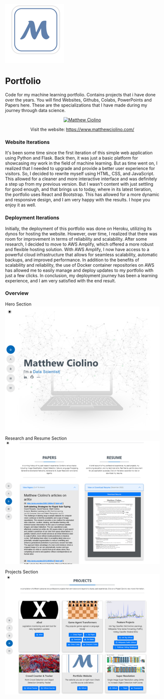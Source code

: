 ![](\public\assets\icons\apple-icon.png)

# Portfolio

Code for my machine learning portfolio. Contains projects that i have done over the years. You will find Websites, Githubs, Colabs, PowerPoints and Papers here. These are the specializations that I have made during my journey through data science.

<center>

[![Matthew Ciolino](https://badgen.net/badge/Open-Matthew-Ciolino/Live/green?icon=terminal)](https://www.matthewciolino.com/)

Visit the website: https://www.matthewciolino.com/

</center>

### Website Iterations
 It's been some time since the first iteration of this simple web application using Python and Flask. Back then, it was just a basic platform for showcasing my work in the field of machine learning. But as time went on, I realized that I needed to upgrade and provide a better user experience for visitors. So, I decided to rewrite myself using HTML, CSS, and JavaScript. This allowed for a cleaner and more interactive interface and was definitely a step up from my previous version. But I wasn't content with just settling for good enough, and that brings us to today, where in its latest tieration, the portfolio uses React and Bootstrap. This has allowed for a more dynamic and responsive design, and I am very happy with the results. I hope you enjoy it as well.

### Deployment Iterations
Initially, the deployment of this portfolio was done on Heroku, utilizing its dynos for hosting the website. However, over time, I realized that there was room for improvement in terms of reliability and scalability. After some research, I decided to move to AWS Amplify, which offered a more robust and flexible hosting solution. With AWS Amplify, I now have access to a powerful cloud infrastructure that allows for seamless scalability, automatic backups, and improved performance. In addition to the benefits of scalability and reliability, the use of Docker container repositories on AWS has allowed me to easily manage and deploy updates to my portfolio with just a few clicks. In conclusion, my deployment journey has been a learning experience, and I am very satisfied with the end result.

### Overview

Hero Section
![](\public\assets\images\readme-hero.png)

Research and Resume Section
![](\public\assets\images\readme-resume.png)

Projects Section
![](\public\assets\images\readme-projects.png)
